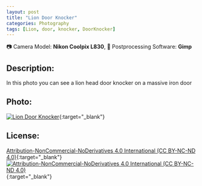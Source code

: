 ```yaml
---
layout: post
title: "Lion Door Knocker"
categories: Photography
tags: [Lion, door, knocker, DoorKnocker]
---
```

📷 Camera Model: **Nikon Coolpix L830**, 💾 Postprocessing Software: **Gimp**
## Description:
In this photo you can see a lion head door knocker on a massive iron door
## Photo:
[![Lion Door Knocker](https://live.staticflickr.com/65535/51796078427_9439bc8599_c_d.jpg)](https://www.flickr.com/photos/mike_ravenblack/51796078427){:target="_blank"}
## License:
[Attribution-NonCommercial-NoDerivatives 4.0 International (CC BY-NC-ND 4.0)](https://creativecommons.org/licenses/by-nc-nd/4.0/){:target="_blank"} \
[![Attribution-NonCommercial-NoDerivatives 4.0 International (CC BY-NC-ND 4.0)](https://i.creativecommons.org/l/by-nc-nd/4.0/88x31.png)](http://creativecommons.org/licenses/by-nc-nd/4.0/){:target="_blank"}